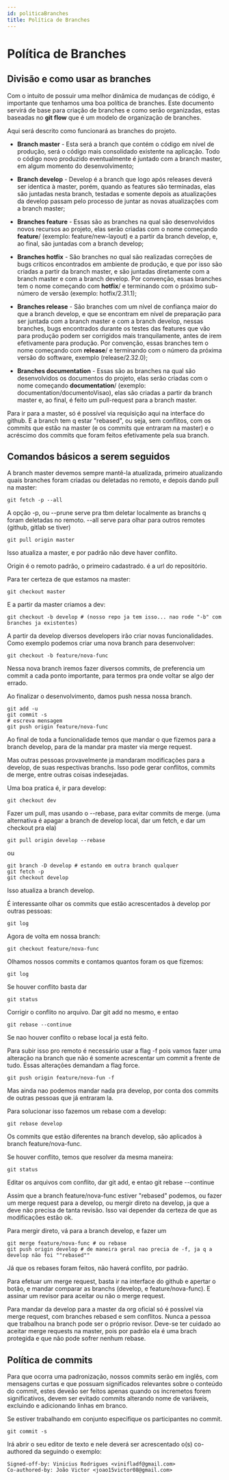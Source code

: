 ```yaml
---
id: politicaBranches
title: Política de Branches
---
```


# Política de Branches

## Divisão e como usar as branches
Com o intuito de possuir uma melhor dinâmica de mudanças de código, é importante que tenhamos uma boa política de branches. Este documento servirá de base para criação de branches e como serão organizadas, estas baseadas no **git flow** que é um modelo de organização de branches.

Aqui será descrito como funcionará as branches do projeto.

* **Branch master** - Esta será a branch que contém o código em nível de produção, será o código mais consolidado existente na aplicação. Todo o código novo produzido eventualmente é juntado com a branch master, em algum momento do desenvolvimento;

* **Branch develop** - Develop é a branch que logo após releases deverá ser identica à master, porém, quando as features são terminadas, elas são juntadas nesta branch, testadas e somente depois as atualizações da develop passam pelo processo de juntar as novas atualizações com a branch master;

* **Branches feature** - Essas são as branches na qual são desenvolvidos novos recursos ao projeto, elas serão criadas com o nome começando **feature**/ (exemplo: feature/new-layout) e a partir da branch develop, e, ao final, são juntadas com a branch develop;

* **Branches hotfix** - São branches no qual são realizadas correções de bugs críticos encontrados em ambiente de produção, e que por isso são criadas a partir da branch master, e são juntadas diretamente com a branch master e com a branch develop. Por convenção, essas branches tem o nome começando com **hotfix**/ e terminando com o próximo sub-número de versão (exemplo: hotfix/2.31.1);

* **Branches release** -  São branches com um nível de confiança maior do que a branch develop, e que se encontram em nível de preparação para ser juntada com a branch master e com a branch develop, nessas branches, bugs encontrados durante os testes das features que vão para produção podem ser corrigidos mais tranquilamente, antes de irem efetivamente para produção. Por convenção, essas branches tem o nome começando com **release**/ e terminando com o número da próxima versão do software, exemplo (release/2.32.0);

* **Branches documentation** - Essas são as branches na qual são desenvolvidos os documentos do projeto, elas serão criadas com o nome começando **documentation**/ (exemplo: documentation/documentoVisao), elas são criadas a partir da branch master e, ao final, é feito um pull-request para a branch master.

Para ir para a master, só é possível via requisição aqui na interface do github. E a branch tem q estar "rebased", ou seja, sem conflitos, com os commits que estão na master (e os commits que entraram na master) e o acréscimo dos commits que foram feitos efetivamente pela sua branch.

## Comandos básicos a serem seguidos

A branch master devemos sempre mantê-la atualizada, primeiro atualizando quais branches foram criadas ou deletadas no remoto, e depois dando pull na master:

    git fetch -p --all

A opção -p, ou --prune serve pra tbm deletar localmente as branchs q foram deletadas no remoto. --all serve para olhar para outros remotes (github, gitlab se tiver)

    git pull origin master

Isso atualiza a master, e por padrão não deve haver conflito.

Origin é o remoto padrão, o primeiro cadastrado. é a url do repositório.

Para ter certeza de que estamos na master:

    git checkout master

E a partir da master criamos a dev:

    git checkout -b develop # (nosso repo ja tem isso... nao rode "-b" com branches ja existentes)

A partir da develop diversos developers irão criar novas funcionalidades. Como exemplo podemos criar uma nova branch para desenvolver:

    git checkout -b feature/nova-func

Nessa nova branch iremos fazer diversos commits, de preferencia um commit a cada ponto importante, para termos pra onde voltar se algo der errado.

Ao finalizar o desenvolvimento, damos push nessa nossa branch.

    git add -u
    git commit -s
    # escreva mensagem
    git push origin feature/nova-func

Ao final de toda a funcionalidade temos que mandar o que fizemos para a branch develop, para de la mandar pra master via merge request.

Mas outras pessoas provavelmente ja mandaram modificações para a develop, de suas respectivas branchs. Isso pode gerar conflitos, commits de merge, entre outras coisas indesejadas.

Uma boa pratica é, ir para develop:

    git checkout dev

Fazer um pull, mas usando o --rebase, para evitar commits de merge. (uma alternativa é apagar a branch de develop local, dar um fetch, e dar um checkout pra ela)

    git pull origin develop --rebase

ou

    git branch -D develop # estando em outra branch qualquer
    git fetch -p
    git checkout develop

Isso atualiza a branch develop.

É interessante olhar os commits que estão acrescentados à develop por outras pessoas:

    git log

Agora de volta em nossa branch:

    git checkout feature/nova-func

Olhamos nossos commits e contamos quantos foram os que fizemos:

    git log

Se houver conflito basta dar

    git status

Corrigir o conflito no arquivo. Dar git add no mesmo, e entao

    git rebase --continue

Se nao houver conflito o rebase local ja está feito.

Para subir isso pro remoto é necessário usar a flag -f pois vamos fazer uma alteração na branch que não é somente acrescentar um commit a frente de tudo. Essas alterações demandam a flag force.

    git push origin feature/nova-fun -f

Mas ainda nao podemos mandar nada pra develop, por conta dos commits de outras pessoas que já entraram la.

Para solucionar isso fazemos um rebase com a develop:

    git rebase develop

Os commits que estão diferentes na branch develop, são aplicados à branch feature/nova-func.

Se houver conflito, temos que resolver da mesma maneira:

    git status

Editar os arquivos com conflito, dar git add, e entao git rebase --continue

Assim que a branch feature/nova-func estiver "rebased" podemos, ou fazer um merge request para a develop, ou mergir direto na develop, ja que a deve não precisa de tanta revisão. Isso vai depender da certeza de que as modificações estão ok.

Para mergir direto, vá para a branch develop, e fazer um

    git merge feature/nova-func # ou rebase
    git push origin develop # de maneira geral nao precia de -f, ja q a develop não foi ""rebased""

Já que os rebases foram feitos, não haverá conflito, por padrão.


Para efetuar um merge request, basta ir na interface do github e apertar o botão, e mandar comparar as branchs (develop, e feature/nova-func). E assinar um revisor para aceitar ou não o merge request.

Para mandar da develop para a master da org oficial só é possível via merge request, com branches rebased e sem conflitos. Nunca a pessoa que trabalhou na branch pode ser o próprio revisor. Deve-se ter cuidado ao aceitar merge requests na master, pois por padrão ela é uma brach protegida e que não pode sofrer nenhum rebase.

## Política de commits

Para que ocorra uma padronização, nossos commits serão em inglês, com mensagens curtas e que possuam significados relevantes sobre o conteúdo do commit, estes deveão ser feitos apenas quando os incremetos forem significativos, devem ser evitado commits alterando nome de variáveis, excluindo e adicionando linhas em branco.

Se estiver trabalhando em conjunto especifique os participantes no commit.

    git commit -s

Irá abrir o seu editor de texto e nele deverá ser acrescentado o(s) co-authored da seguindo o exemplo:

    Signed-off-by: Vinicius Rodrigues <vinifladf@gmail.com>
    Co-authored-by: João Victor <joao15victor08@gmail.com>
